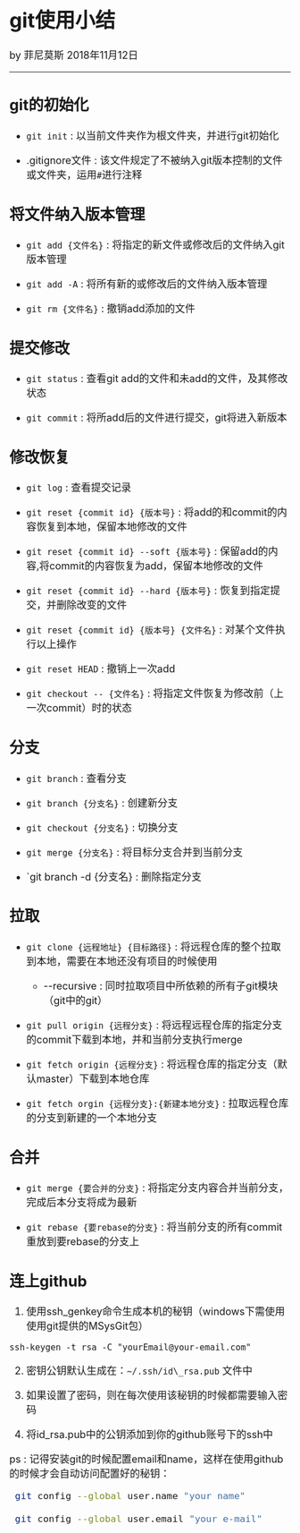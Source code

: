<font size="4">

# git使用小结

by 菲尼莫斯 2018年11月12日

---

## git的初始化

* `git init` : 以当前文件夹作为根文件夹，并进行git初始化

* .gitignore文件 : 该文件规定了不被纳入git版本控制的文件或文件夹，运用`#`进行注释

## 将文件纳入版本管理

* `git add {文件名}` : 将指定的新文件或修改后的文件纳入git版本管理

* `git add -A` : 将所有新的或修改后的文件纳入版本管理

* `git rm {文件名}` : 撤销add添加的文件

## 提交修改

* `git status` : 查看git add的文件和未add的文件，及其修改状态

* `git commit` : 将所add后的文件进行提交，git将进入新版本

## 修改恢复

* `git log` : 查看提交记录

* `git reset {commit id} {版本号}` : 将add的和commit的内容恢复到本地，保留本地修改的文件

* `git reset {commit id} --soft {版本号}` : 保留add的内容,将commit的内容恢复为add，保留本地修改的文件

* `git reset {commit id} --hard {版本号}` : 恢复到指定提交，并删除改变的文件

* `git reset {commit id} {版本号} {文件名}` : 对某个文件执行以上操作

* `git reset HEAD` : 撤销上一次add

* `git checkout -- {文件名}` : 将指定文件恢复为修改前（上一次commit）时的状态

## 分支

* `git branch` : 查看分支

* `git branch {分支名}` : 创建新分支

* `git checkout {分支名}` : 切换分支

* `git merge {分支名}` : 将目标分支合并到当前分支

* `git branch -d {分支名} : 删除指定分支

## 拉取

* `git clone {远程地址} {目标路径}` : 将远程仓库的整个拉取到本地，需要在本地还没有项目的时候使用
    * --recursive : 同时拉取项目中所依赖的所有子git模块 （git中的git）

* `git pull origin {远程分支}` : 将远程远程仓库的指定分支的commit下载到本地，并和当前分支执行merge

* `git fetch origin {远程分支}` : 将远程仓库的指定分支（默认master）下载到本地仓库

* `git fetch orgin {远程分支}:{新建本地分支}` : 拉取远程仓库的分支到新建的一个本地分支

## 合并

* `git merge {要合并的分支}` : 将指定分支内容合并当前分支，完成后本分支将成为最新

* `git rebase {要rebase的分支}` : 将当前分支的所有commit重放到要rebase的分支上

## 连上github

1. 使用ssh_genkey命令生成本机的秘钥（windows下需使用使用git提供的MSysGit包）

`ssh-keygen -t rsa -C "yourEmail@your-email.com"`

2. 密钥公钥默认生成在：`~/.ssh/id\_rsa.pub` 文件中

3. 如果设置了密码，则在每次使用该秘钥的时候都需要输入密码

4. 将id_rsa.pub中的公钥添加到你的github账号下的ssh中

ps : 记得安装git的时候配置email和name，这样在使用github的时候才会自动访问配置好的秘钥：

```bash
 git config --global user.name "your name"

 git config --global user.email "your e-mail"
```

</font>
